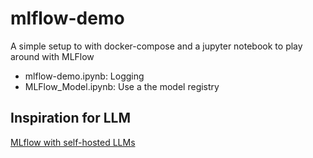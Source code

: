 # mlflow-demo

A simple setup to with docker-compose and a jupyter notebook to play around with MLFlow

- mlflow-demo.ipynb: Logging
- MLFlow_Model.ipynb: Use a the model registry


## Inspiration for LLM

[MLflow with self-hosted LLMs](https://medium.com/@adam.ksiezyk/mlflow-with-self-hosted-llms-88ccd65ea911)